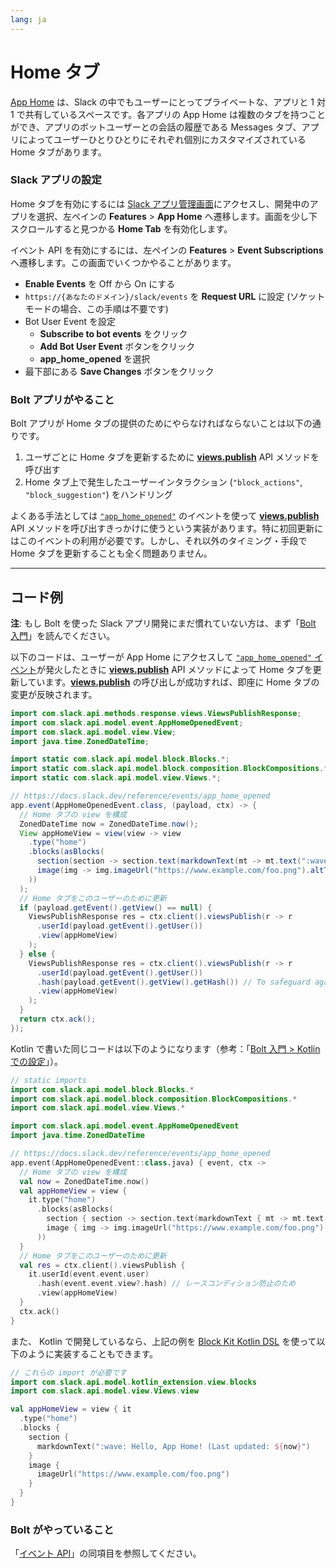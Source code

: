 ```yaml
---
lang: ja
---
```


# Home タブ

[App Home](https://docs.slack.dev/surfaces/app-home) は、Slack の中でもユーザーにとってプライベートな、アプリと 1 対 1 で共有しているスペースです。各アプリの App Home は複数のタブを持つことができ、アプリのボットユーザーとの会話の履歴である Messages タブ、アプリによってユーザーひとりひとりにそれぞれ個別にカスタマイズされている Home タブがあります。

### Slack アプリの設定

Home タブを有効にするには [Slack アプリ管理画面](http://api.slack.com/apps)にアクセスし、開発中のアプリを選択、左ペインの **Features** > **App Home** へ遷移します。画面を少し下スクロールすると見つかる **Home Tab** を有効化します。

イベント API を有効にするには、左ペインの **Features** > **Event Subscriptions** へ遷移します。この画面でいくつかやることがあります。

* **Enable Events** を Off から On にする
* `https://{あなたのドメイン}/slack/events` を **Request URL** に設定 (ソケットモードの場合、この手順は不要です)
* Bot User Event を設定
  * **Subscribe to bot events** をクリック
  * **Add Bot User Event** ボタンをクリック
  * **app_home_opened** を選択
* 最下部にある **Save Changes** ボタンをクリック

### Bolt アプリがやること

Bolt アプリが Home タブの提供のためにやらなければならないことは以下の通りです。

1. ユーザごとに Home タブを更新するために [**views.publish**](https://docs.slack.dev/reference/methods/views.publish) API メソッドを呼び出す
2. Home タブ上で発生したユーザーインタラクション (`"block_actions"`, `"block_suggestion"`) をハンドリング

よくある手法としては [`"app_home_opened"`](https://docs.slack.dev/reference/events/app_home_opened) のイベントを使って [**views.publish**](https://docs.slack.dev/reference/methods/views.publish) API メソッドを呼び出すきっかけに使うという実装があります。特に初回更新にはこのイベントの利用が必要です。しかし、それ以外のタイミング・手段で Home タブを更新することも全く問題ありません。

---
## コード例

**注**: もし Bolt を使った Slack アプリ開発にまだ慣れていない方は、まず「[Bolt 入門](/guides/getting-started-with-bolt)」を読んでください。

以下のコードは、ユーザーが App Home にアクセスして [`"app_home_opened"` イベント](https://docs.slack.dev/reference/events/app_home_opened)が発火したときに [**views.publish**](https://docs.slack.dev/reference/methods/views.publish) API メソッドによって Home タブを更新しています。[**views.publish**](https://docs.slack.dev/reference/methods/views.publish) の呼び出しが成功すれば、即座に Home タブの変更が反映されます。

```java
import com.slack.api.methods.response.views.ViewsPublishResponse;
import com.slack.api.model.event.AppHomeOpenedEvent;
import com.slack.api.model.view.View;
import java.time.ZonedDateTime;

import static com.slack.api.model.block.Blocks.*;
import static com.slack.api.model.block.composition.BlockCompositions.*;
import static com.slack.api.model.view.Views.*;

// https://docs.slack.dev/reference/events/app_home_opened
app.event(AppHomeOpenedEvent.class, (payload, ctx) -> {
  // Home タブの view を構成
  ZonedDateTime now = ZonedDateTime.now();
  View appHomeView = view(view -> view
    .type("home")
    .blocks(asBlocks(
      section(section -> section.text(markdownText(mt -> mt.text(":wave: ようこそ！ (最終更新日時: " + now + ")")))),
      image(img -> img.imageUrl("https://www.example.com/foo.png").altText("alt text for image"))
    ))
  );
  // Home タブをこのユーザーのために更新
  if (payload.getEvent().getView() == null) {
    ViewsPublishResponse res = ctx.client().viewsPublish(r -> r
      .userId(payload.getEvent().getUser())
      .view(appHomeView)
    );
  } else {
    ViewsPublishResponse res = ctx.client().viewsPublish(r -> r
      .userId(payload.getEvent().getUser())
      .hash(payload.getEvent().getView().getHash()) // To safeguard against potential race conditions
      .view(appHomeView)
    );
  }
  return ctx.ack();
});
```

Kotlin で書いた同じコードは以下のようになります（参考：「[Bolt 入門 > Kotlin での設定](/guides/getting-started-with-bolt#getting-started-in-kotlin)」）。

```kotlin
// static imports
import com.slack.api.model.block.Blocks.*
import com.slack.api.model.block.composition.BlockCompositions.*
import com.slack.api.model.view.Views.*

import com.slack.api.model.event.AppHomeOpenedEvent
import java.time.ZonedDateTime

// https://docs.slack.dev/reference/events/app_home_opened
app.event(AppHomeOpenedEvent::class.java) { event, ctx ->
  // Home タブの view を構成
  val now = ZonedDateTime.now()
  val appHomeView = view {
    it.type("home")
      .blocks(asBlocks(
        section { section -> section.text(markdownText { mt -> mt.text(":wave: ようこそ！ (最終更新日時: ${now})") }) },
        image { img -> img.imageUrl("https://www.example.com/foo.png").altText("alt text for image") }
      ))
  }
  // Home タブをこのユーザーのために更新
  val res = ctx.client().viewsPublish {
    it.userId(event.event.user)
      .hash(event.event.view?.hash) // レースコンディション防止のため 
      .view(appHomeView)
  }
  ctx.ack()
}
```

また、 Kotlin で開発しているなら、上記の例を [Block Kit Kotlin DSL](/guides/composing-messages#block-kit-kotlin-dsl) を使って以下のように実装することもできます。

```kotlin
// これらの import が必要です
import com.slack.api.model.kotlin_extension.view.blocks
import com.slack.api.model.view.Views.view

val appHomeView = view { it
  .type("home")
  .blocks {
    section {
      markdownText(":wave: Hello, App Home! (Last updated: ${now}")
    }
    image {
      imageUrl("https://www.example.com/foo.png")
    }
  }
}
```

### Bolt がやっていること

「[イベント API](/guides/events-api)」の同項目を参照してください。
